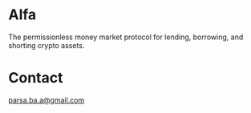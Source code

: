 # Alfa 

The permissionless money market protocol for lending, borrowing, and shorting crypto assets.

# Contact 
parsa.ba.a@gmail.com

